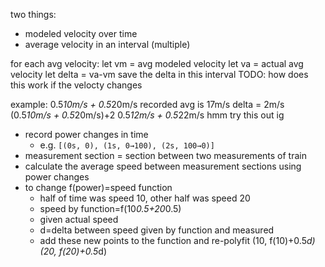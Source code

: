 two things:
- modeled velocity over time
- average velocity in an interval (multiple)

for each avg velocity:
  let vm = avg modeled velocity
  let va = actual avg velocity
  let delta = va-vm
  save the delta in this interval
  TODO: how does this work if the velocty changes

example:
  0.5*10m/s + 0.5*20m/s
  recorded avg is 17m/s
  delta = 2m/s
  (0.5*10m/s + 0.5*20m/s)+2
  0.5*12m/s + 0.5*22m/s
  hmm try this out ig

- record power changes in time
  - e.g. `[(0s, 0), (1s, 0→100), (2s, 100→0)]`
- measurement section = section between two measurements of train
- calculate the average speed between measurement sections using power changes
- to change f(power)=speed function
  - half of time was speed 10, other half was speed 20
  - speed by function=f(10*0.5+20*0.5)
  - given actual speed
  - d=delta between speed given by function and measured
  - add these new points to the function and re-polyfit (10, f(10)+0.5*d) (20, f(20)+0.5*d)
